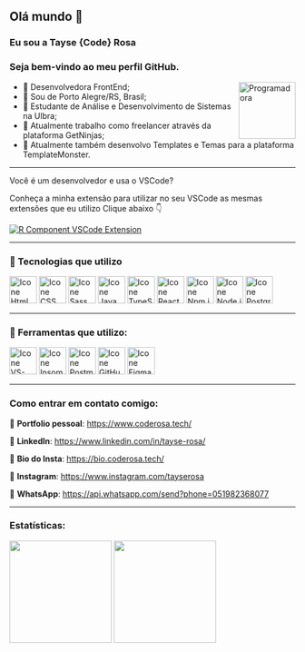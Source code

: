 <link rel="stylesheet" href="https://cdn.jsdelivr.net/gh/devicons/devicon@v2.15.1/devicon.min.css">

## Olá mundo 👋
### Eu sou a Tayse {Code} Rosa
### Seja bem-vindo ao meu perfil GitHub. 

<img src="https://coderosa.tech/assets/images/logo.png" alt="Programadora" min-width="100px" max-width="100px" width="100px" align="right">

- 💜 Desenvolvedora FrontEnd;
- 💜 Sou de Porto Alegre/RS, Brasil;
- 💜 Estudante de Análise e Desenvolvimento de Sistemas na Ulbra;
- 💜 Atualmente trabalho como freelancer através da plataforma GetNinjas;
- 💜 Atualmente também desenvolvo Templates e Temas para a plataforma TemplateMonster.

---

Você é um desenvolvedor e usa o VSCode?

Conheça a minha extensão para utilizar no seu VSCode as mesmas extensões que eu utilizo
Clique abaixo 👇

[![R Component VSCode Extension](https://img.shields.io/visual-studio-marketplace/v/rodrigorgtic.rcomponent.svg?label=RComponent%20VSCode%20Extension&color=8257E6&labelColor=0A1033)](https://marketplace.visualstudio.com/items?itemName=tayseRosa2.extensoes-vscode-tayse-rosa)

---

### 🚀 Tecnologias que utilizo

[<img height="48px" width="48px" alt="Icone Html" src="https://skillicons.dev/icons?i=html"/>](https://developer.mozilla.org/pt-BR/docs/Web/HTML)
[<img height="48px" width="48px" alt="Icone CSS" src="https://skillicons.dev/icons?i=css"/>](https://developer.mozilla.org/pt-BR/docs/Web/CSS)
[<img height="48px" width="48px" alt="Icone Sass" src="https://skillicons.dev/icons?i=sass"/>](https://sass-lang.com)
[<img height="48px" width="48px" alt="Icone Java Script" src="https://skillicons.dev/icons?i=js"/>](https://developer.mozilla.org/pt-BR/docs/Web/JavaScript)
[<img height="48px" width="48px" alt="Icone TypeScript" src="https://skillicons.dev/icons?i=ts"/>](https://www.typescriptlang.org/pt/)
[<img height="48px" width="48px" alt="Icone React" src="https://skillicons.dev/icons?i=react"/>](https://pt-br.react.dev)
[<img height="48px" width="48px" alt="Icone Npm.js" src="https://i.postimg.cc/L8k9jKJ2/Group.png"/>](https://www.npmjs.com)
[<img height="48px" width="48px" alt="Icone Node.js" src="https://skillicons.dev/icons?i=nodejs"/>](https://nodejs.org)
[<img height="48px" width="48px" alt="Icone PostgreSQL" src="https://skillicons.dev/icons?i=postgres"/>](https://www.postgresql.org)

---

### 🚀 Ferramentas que utilizo:
[<img height="48px" width="48px" alt="Icone VS-Code" src="https://skillicons.dev/icons?i=vscode"/>](https://code.visualstudio.com)
[<img height="48px" width="48px" alt="Icone Insomnia" src="https://i.postimg.cc/MHch4m7T/insomnia.png"/>](https://insomnia.rest)
[<img height="48px" width="48px" alt="Icone Postman" src="https://i.postimg.cc/QNyBTNVk/postman.png"/>](https://www.postman.com)
[<img height="48px" width="48px" alt="Icone GitHub" src="https://skillicons.dev/icons?i=github"/>](https://github.com/)
[<img height="48px" width="48px" alt="Icone Figma" src="https://skillicons.dev/icons?i=figma"/>](https://www.figma.com)


---

### Como entrar em contato comigo:
🚀 **Portfolio pessoal**: https://www.coderosa.tech/

🚀 **LinkedIn**: https://www.linkedin.com/in/tayse-rosa/

🚀 **Bio do Insta**: https://bio.coderosa.tech/

🚀 **Instagram**: https://www.instagram.com/tayserosa

🚀 **WhatsApp**: https://api.whatsapp.com/send?phone=051982368077

---

### Estatísticas:
<div>
<img loading="lazy" height="180em" src="https://github-readme-stats.vercel.app/api/top-langs/?username=tayserosa&layout=compact&langs_count=7&theme=radical"/>

<img loading="lazy" height="180em" src="https://github-readme-stats.vercel.app/api/?username=tayserosa&show_icons=true&include_all_commits=true&theme=radical"/>

</div>
